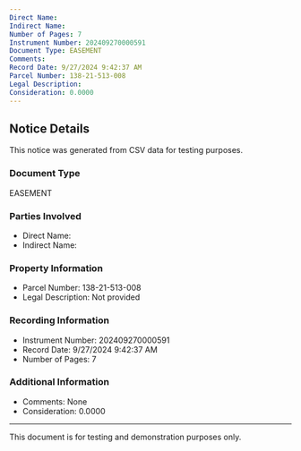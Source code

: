 ```yaml
---
Direct Name: 
Indirect Name: 
Number of Pages: 7
Instrument Number: 202409270000591
Document Type: EASEMENT
Comments: 
Record Date: 9/27/2024 9:42:37 AM
Parcel Number: 138-21-513-008
Legal Description: 
Consideration: 0.0000
---
```


## Notice Details

This notice was generated from CSV data for testing purposes.

### Document Type
EASEMENT

### Parties Involved
- Direct Name: 
- Indirect Name: 

### Property Information
- Parcel Number: 138-21-513-008
- Legal Description: Not provided

### Recording Information
- Instrument Number: 202409270000591
- Record Date: 9/27/2024 9:42:37 AM
- Number of Pages: 7

### Additional Information
- Comments: None
- Consideration: 0.0000

---

This document is for testing and demonstration purposes only.
